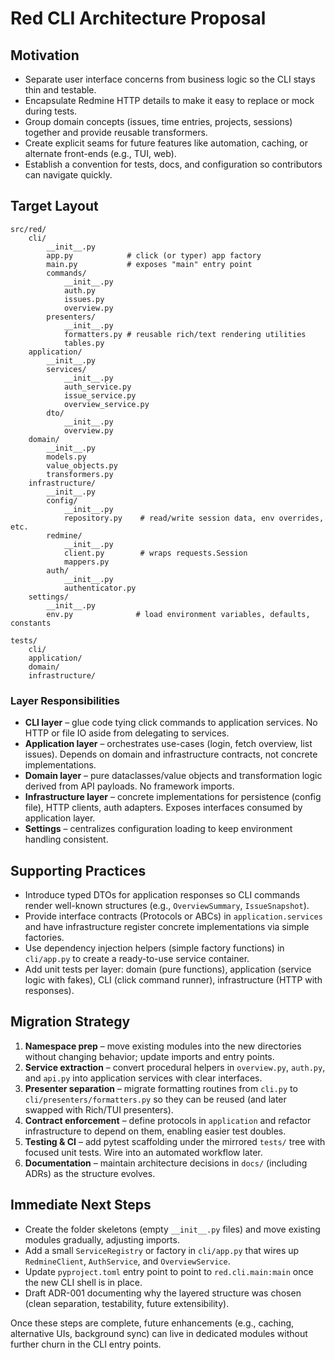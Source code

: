 # Red CLI Architecture Proposal

## Motivation

- Separate user interface concerns from business logic so the CLI stays thin and testable.
- Encapsulate Redmine HTTP details to make it easy to replace or mock during tests.
- Group domain concepts (issues, time entries, projects, sessions) together and provide reusable transformers.
- Create explicit seams for future features like automation, caching, or alternate front-ends (e.g., TUI, web).
- Establish a convention for tests, docs, and configuration so contributors can navigate quickly.

## Target Layout

```
src/red/
    cli/
        __init__.py
        app.py            # click (or typer) app factory
        main.py           # exposes "main" entry point
        commands/
            __init__.py
            auth.py
            issues.py
            overview.py
        presenters/
            __init__.py
            formatters.py # reusable rich/text rendering utilities
            tables.py
    application/
        __init__.py
        services/
            __init__.py
            auth_service.py
            issue_service.py
            overview_service.py
        dto/
            __init__.py
            overview.py
    domain/
        __init__.py
        models.py
        value_objects.py
        transformers.py
    infrastructure/
        __init__.py
        config/
            __init__.py
            repository.py    # read/write session data, env overrides, etc.
        redmine/
            __init__.py
            client.py        # wraps requests.Session
            mappers.py
        auth/
            __init__.py
            authenticator.py
    settings/
        __init__.py
        env.py              # load environment variables, defaults, constants

tests/
    cli/
    application/
    domain/
    infrastructure/
```

### Layer Responsibilities

- **CLI layer** – glue code tying click commands to application services. No HTTP or file IO aside from delegating to services.
- **Application layer** – orchestrates use-cases (login, fetch overview, list issues). Depends on domain and infrastructure contracts, not concrete implementations.
- **Domain layer** – pure dataclasses/value objects and transformation logic derived from API payloads. No framework imports.
- **Infrastructure layer** – concrete implementations for persistence (config file), HTTP clients, auth adapters. Exposes interfaces consumed by application layer.
- **Settings** – centralizes configuration loading to keep environment handling consistent.

## Supporting Practices

- Introduce typed DTOs for application responses so CLI commands render well-known structures (e.g., `OverviewSummary`, `IssueSnapshot`).
- Provide interface contracts (Protocols or ABCs) in `application.services` and have infrastructure register concrete implementations via simple factories.
- Use dependency injection helpers (simple factory functions) in `cli/app.py` to create a ready-to-use service container.
- Add unit tests per layer: domain (pure functions), application (service logic with fakes), CLI (click command runner), infrastructure (HTTP with responses).

## Migration Strategy

1. **Namespace prep** – move existing modules into the new directories without changing behavior; update imports and entry points.
2. **Service extraction** – convert procedural helpers in `overview.py`, `auth.py`, and `api.py` into application services with clear interfaces.
3. **Presenter separation** – migrate formatting routines from `cli.py` to `cli/presenters/formatters.py` so they can be reused (and later swapped with Rich/TUI presenters).
4. **Contract enforcement** – define protocols in `application` and refactor infrastructure to depend on them, enabling easier test doubles.
5. **Testing & CI** – add pytest scaffolding under the mirrored `tests/` tree with focused unit tests. Wire into an automated workflow later.
6. **Documentation** – maintain architecture decisions in `docs/` (including ADRs) as the structure evolves.

## Immediate Next Steps

- Create the folder skeletons (empty `__init__.py` files) and move existing modules gradually, adjusting imports.
- Add a small `ServiceRegistry` or factory in `cli/app.py` that wires up `RedmineClient`, `AuthService`, and `OverviewService`.
- Update `pyproject.toml` entry point to point to `red.cli.main:main` once the new CLI shell is in place.
- Draft ADR-001 documenting why the layered structure was chosen (clean separation, testability, future extensibility).

Once these steps are complete, future enhancements (e.g., caching, alternative UIs, background sync) can live in dedicated modules without further churn in the CLI entry points.
